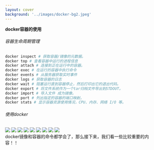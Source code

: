 ```yaml
---
layout: cover
background: '../images/docker-bg2.jpeg'
---
```


**docker容器的使用**


<div class="flex justify-around gap-10">

  <div class='w-100'>

  <h6>容器生命周期管理</h6>
  
  ```sh
  docker inspect # 获取容器/镜像的元数据。
  docker top # 查看容器中运行的进程信息
  docker attach # 连接到正在运行中的容器。
  docker exec # 在运行的容器中执行命令
  docker events # 从服务器获取实时事件
  docker logs # 获取容器的日志
  docker wait # 阻塞运行直到容器停止，然后打印出它的退出代码。
  docker export # 将文件系统作为一个tar归档文件导出到STDOUT。
  docker import # 导入文件 成为镜像。
  docker port # 列出指定的容器的端口映射。
  docker stats # 显示容器资源使用情况，CPU、内存、网络 I/O 等。
  ```

  </div>

  <div>

  <h6>使用docker</h6>

  <carousel arrow draggable class="w-100 h-80">
    <Image class="w-100 rounded" src="../images/docker命令实战/top.png" />
    <Image class="w-100 rounded" src="../images/docker命令实战/attach.png" />
    <Image class="w-100 rounded" src="../images/docker命令实战/attachVSexec.png" />
    <Image class="w-100 rounded" src="../images/docker命令实战/events.png" />
    <Image class="w-100 rounded" src="../images/docker命令实战/logs.png" />
    <Image class="w-100 rounded" src="../images/docker命令实战/export.png" />
    <Image class="w-100 rounded" src="../images/docker命令实战/import.png" />
    <Image class="w-100 rounded" src="../images/docker命令实战/port_container.png" />
    <Image class="w-100 rounded" src="../images/docker命令实战/stats.png" />
  </carousel>

  </div>

</div>

<gradient-text v-click class="py-1 px-2 text-yellow">
  docker镜像和容器的命令都学会了，那么接下来，我们看一些比较重要的内容！！
</gradient-text>
